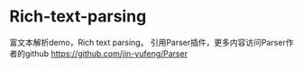 # Rich-text-parsing
富文本解析demo，Rich text parsing。
引用Parser插件，更多内容访问Parser作者的github  https://github.com/jin-yufeng/Parser
